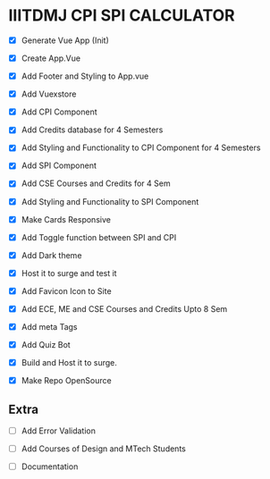 # IIITDMJ CPI SPI CALCULATOR

* [x] Generate Vue App (Init)
* [x] Create App.Vue
* [x] Add Footer and Styling to App.vue
* [x] Add Vuexstore
* [x] Add CPI Component
* [x] Add Credits database for 4 Semesters
* [x] Add Styling and Functionality to CPI Component for 4 Semesters
* [x] Add SPI Component 
* [x] Add CSE Courses and Credits for 4 Sem
* [x] Add Styling and Functionality to SPI Component
* [x] Make Cards Responsive 
* [x] Add Toggle function between SPI and CPI
* [x] Add Dark theme
* [x] Host it to surge and test it
* [x] Add Favicon Icon to Site
* [x] Add ECE, ME and CSE Courses and Credits Upto 8 Sem
* [x] Add meta Tags
* [x] Add Quiz Bot
* [x] Build and Host it to surge.
* [x] Make Repo OpenSource




## Extra

* [ ] Add Error Validation
* [ ] Add Courses of Design and MTech Students
* [ ] Documentation 



